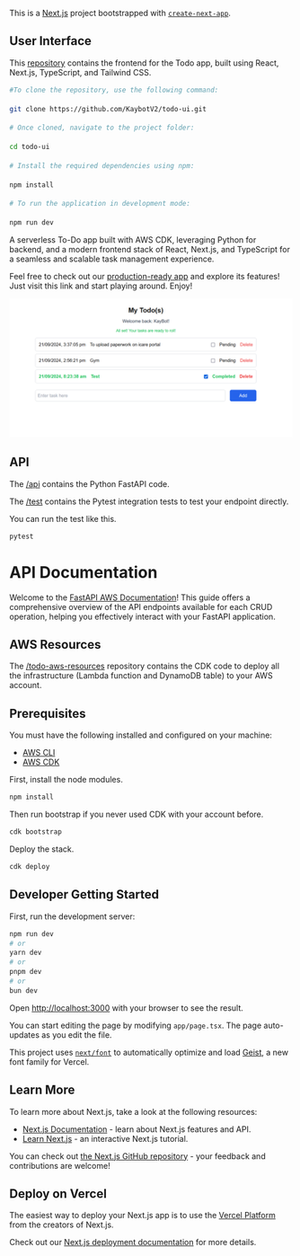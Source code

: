 This is a [Next.js](https://nextjs.org) project bootstrapped with [`create-next-app`](https://nextjs.org/docs/app/api-reference/cli/create-next-app).

## User Interface

This [repository](https://github.com/KaybotV2/todo-ui.git) contains the frontend for the Todo app, built using React, Next.js, TypeScript, and Tailwind CSS.

```bash
#To clone the repository, use the following command:

git clone https://github.com/KaybotV2/todo-ui.git

# Once cloned, navigate to the project folder:

cd todo-ui

# Install the required dependencies using npm:

npm install

# To run the application in development mode:

npm run dev
```

A serverless To-Do app built with AWS CDK, leveraging Python for backend, and a modern frontend stack of React, Next.js, and TypeScript for a seamless and scalable task management experience.

Feel free to check out our [production-ready app](https://todo-b5fipiygg-kaybotv2s-projects.vercel.app/) and explore its features! Just visit this link and start playing around. Enjoy! 

![My Todo App](my-todo-app-ui.png)

## API 
The [/api](https://github.com/KaybotV2/My-Todo-App/tree/main/api) contains the Python FastAPI code.

The [/test](https://github.com/KaybotV2/My-Todo-App/tree/main/test) contains the Pytest integration tests to test your endpoint directly. 

You can run the test like this.

```bash
pytest
```
# API Documentation 
Welcome to the [FastAPI AWS Documentation](https://lnp5n7ywijpzmt7qegq3xfh7w40utqiq.lambda-url.us-east-1.on.aws/docs#/)! This guide offers a comprehensive overview of the API endpoints available for each CRUD operation, helping you effectively interact with your FastAPI application.


## AWS Resources
The [/todo-aws-resources](https://github.com/KaybotV2/todo-aws-resources) repository  contains the CDK code to deploy all the infrastructure (Lambda function and DynamoDB table) to your AWS account.

## Prerequisites

You must have the following installed and configured on your machine:

- [AWS CLI](https://aws.amazon.com/cli/) 
- [AWS CDK](https://docs.aws.amazon.com/cdk/v2/guide/home.html)


First, install the node modules.

```bash
npm install
```

Then run bootstrap if you never used CDK with your account before.

```bash
cdk bootstrap
```

Deploy the stack. 

```bash
cdk deploy
```


## Developer Getting Started

First, run the development server:

```bash
npm run dev
# or
yarn dev
# or
pnpm dev
# or
bun dev
```

Open [http://localhost:3000](http://localhost:3000) with your browser to see the result.

You can start editing the page by modifying `app/page.tsx`. The page auto-updates as you edit the file.

This project uses [`next/font`](https://nextjs.org/docs/app/building-your-application/optimizing/fonts) to automatically optimize and load [Geist](https://vercel.com/font), a new font family for Vercel.

## Learn More

To learn more about Next.js, take a look at the following resources:

- [Next.js Documentation](https://nextjs.org/docs) - learn about Next.js features and API.
- [Learn Next.js](https://nextjs.org/learn) - an interactive Next.js tutorial.

You can check out [the Next.js GitHub repository](https://github.com/vercel/next.js) - your feedback and contributions are welcome!

## Deploy on Vercel

The easiest way to deploy your Next.js app is to use the [Vercel Platform](https://vercel.com/new?utm_medium=default-template&filter=next.js&utm_source=create-next-app&utm_campaign=create-next-app-readme) from the creators of Next.js.

Check out our [Next.js deployment documentation](https://nextjs.org/docs/app/building-your-application/deploying) for more details.
